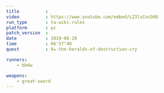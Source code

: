 ```yaml
---
title          :
video          : https://www.youtube.com/embed/LZ3lsCocOdU
run_type       : ta-wiki-rules
platform       : pc
patch_version  : 
date           : 2019-08-28
time           : 06'57"40
quest          : 9★-the-heralds-of-destruction-cry

runners:
    - bbdw

weapons:
    - great-sword
---
```


